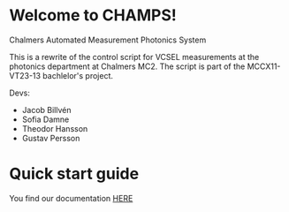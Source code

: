 # Welcome to CHAMPS!
Chalmers Automated Measurement Photonics System

This is a rewrite of the control script for VCSEL measurements at the photonics department at Chalmers MC2. 
The script is part of the MCCX11-VT23-13 bachlelor's project.
  

Devs:
- Jacob Billvén
- Sofia Damne
- Theodor Hansson
- Gustav Persson


# Quick start guide
You find our documentation [HERE](docs/introduction.md)